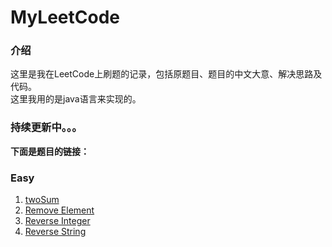 # MyLeetCode
### 介绍
这里是我在LeetCode上刷题的记录，包括原题目、题目的中文大意、解决思路及代码。  
这里我用的是java语言来实现的。

### 持续更新中。。。


**下面是题目的链接：**    
### Easy
1. [twoSum](https://github.com/tanranuncle/LeetCode-LintCode/blob/master/MyLeetCode/easy/1.twoSum.md)
2. [Remove Element](https://github.com/tanranuncle/LeetCode-LintCode/blob/master/MyLeetCode/easy/2.Remove%20Element.md)
3. [Reverse Integer](https://github.com/tanranuncle/LeetCode-LintCode/blob/master/MyLeetCode/easy/3.ReverseInteger.md)
4. [Reverse String](https://github.com/tanranuncle/LeetCode-LintCode/blob/master/MyLeetCode/easy/4.ReverseString.md)



